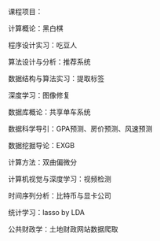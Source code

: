 课程项目：

计算概论：黑白棋

程序设计实习：吃豆人

算法设计与分析：推荐系统

数据结构与算法实习：提取标签

深度学习：图像修复

数据库概论：共享单车系统

数据科学导引：GPA预测、房价预测、风速预测

数据挖掘导论：EXGB

计算方法：双曲偏微分

计算机视觉与深度学习：视频检测

时间序列分析：比特币与显卡公司

统计学习：lasso by LDA

公共财政学：土地财政网站数据爬取


